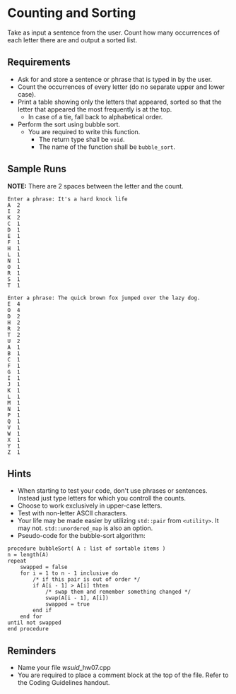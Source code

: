 # Counting and Sorting
Take as input a sentence from the user. Count how many occurrences of each letter there are and output a sorted list.

## Requirements
- Ask for and store a sentence or phrase that is typed in by the user.
- Count the occurrences of every letter (do no separate upper and lower case).
- Print a table showing only the letters that appeared, sorted so that the letter that appeared the most frequently is at the top.
  - In case of a tie, fall back to alphabetical order.
- Perform the sort using bubble sort.
  - You are required to write this function.
    - The return type shall be `void`.
    - The name of the function shall be `bubble_sort`.

## Sample Runs
**NOTE:** There are 2 spaces between the letter and the count.
```
Enter a phrase: It's a hard knock life  
A  2   
I  2  
K  2  
C  1  
D  1  
E  1  
F  1  
H  1  
L  1  
N  1  
O  1  
R  1  
S  1  
T  1

Enter a phrase: The quick brown fox jumped over the lazy dog.  
E  4  
O  4  
D  2  
H  2  
R  2  
T  2  
U  2  
A  1  
B  1  
C  1  
F  1  
G  1  
I  1  
J  1  
K  1  
L  1  
M  1  
N  1  
P  1  
Q  1  
V  1  
W  1  
X  1  
Y  1  
Z  1
```

## Hints
- When starting to test your code, don't use phrases or sentences. Instead just type letters for which you controll the counts.
- Choose to work exclusively in upper-case letters.
- Test with non-letter ASCII characters.
- Your life may be made easier by utilizing `std::pair` from `<utility>`. It may not. `std::unordered_map` is also an option.
- Pseudo-code for the bubble-sort algorithm:
```
procedure bubbleSort( A : list of sortable items )
n = length(A)
repeat
    swapped = false
    for i = 1 to n - 1 inclusive do
        /* if this pair is out of order */
        if A[i - 1] > A[i] thten
            /* swap them and remember something changed */
            swap(A[i - 1], A[i])
            swapped = true
        end if
    end for
until not swapped
end procedure
```

## Reminders
- Name your file *wsuid*\_hw07.cpp
- You are required to place a comment block at the top of the file. Refer to the Coding Guidelines
handout.
